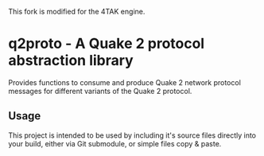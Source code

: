 This fork is modified for the 4TAK engine.

# q2proto - A Quake 2 protocol abstraction library
Provides functions to consume and produce Quake 2 network protocol messages
for different variants of the Quake 2 protocol.

## Usage
This project is intended to be used by including it's source files directly into
your build, either via Git submodule, or simple files copy & paste.
